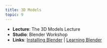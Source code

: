 ```yaml
---
title: 3D Models
topic: 9
---
```


- **Lecture**: The 3D Models Lecture
- **Studio**: Blender Workshop
- **Links**: [Installing Blender](https://guidebook.hdyar.com/docs/blender/install-blender/) | [Learning Blender](https://guidebook.hdyar.com/docs/blender/learn-blender/)
